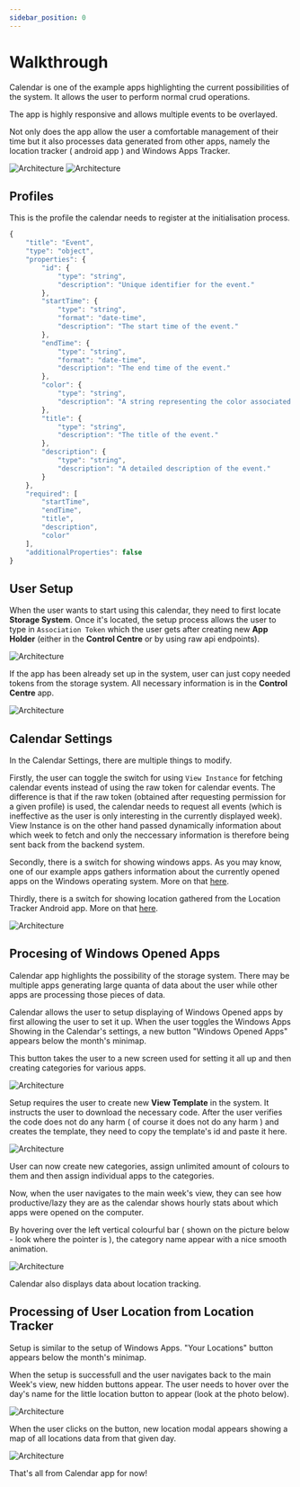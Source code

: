 ```yaml
---
sidebar_position: 0
---
```


# Walkthrough

Calendar is one of the example apps highlighting the current possibilities of the system. It allows the user to perform normal crud operations. 

The app is highly responsive and allows multiple events to be overlayed.

Not only does the app allow the user a comfortable management of their time but it also processes data generated from other apps, namely the location tracker ( android app ) and Windows Apps Tracker.

![Architecture](/img/example-apps/calendar/week-view.png)
![Architecture](/img/example-apps/calendar/event-details.png)

## Profiles

This is the profile the calendar needs to register at the initialisation process.

```js title="CalendarPro.com_CalendarEventProfile"
{
    "title": "Event",
    "type": "object",
    "properties": {
        "id": {
            "type": "string",
            "description": "Unique identifier for the event."
        },
        "startTime": {
            "type": "string",
            "format": "date-time",
            "description": "The start time of the event."
        },
        "endTime": {
            "type": "string",
            "format": "date-time",
            "description": "The end time of the event."
        },
        "color": {
            "type": "string",
            "description": "A string representing the color associated with the event."
        },
        "title": {
            "type": "string",
            "description": "The title of the event."
        },
        "description": {
            "type": "string",
            "description": "A detailed description of the event."
        }
    },
    "required": [
        "startTime",
        "endTime",
        "title",
        "description",
        "color"
    ],
    "additionalProperties": false
}
```
## User Setup

When the user wants to start using this calendar, they need to first locate **Storage System**. Once it's located, the setup process allows the user to type in `Association Token` which the user gets after creating new **App Holder** (either in the **Control Centre** or by using raw api endpoints).

![Architecture](/img/example-apps/calendar/calendar-initial-setup.png)

If the app has been already set up in the system, user can just copy needed tokens from the storage system. All necessary information is in the **Control Centre** app.

![Architecture](/img/example-apps/calendar/calendar-existing-setup.png)

## Calendar Settings

In the Calendar Settings, there are multiple things to modify.

Firstly, the user can toggle the switch for using `View Instance` for fetching calendar events instead of using the raw token for calendar events. The difference is that if the raw token (obtained after requesting permission for a given profile) is used, the calendar needs to request all events (which is ineffective as the user is only interesting in the currently displayed week). View Instance is on the other hand passed dynamically information about which week to fetch and only the neccessary information is therefore being sent back from the backend system.

Secondly, there is a switch for showing windows apps. As you may know, one of our example apps gathers information about the currently opened apps on the Windows operating system. More on that [here](#procesing-of-windows-opened-apps).

Thirdly, there is a switch for showing location gathered from the Location Tracker Android app. More on that [here](#processing-of-user-location-from-location-tracker).

![Architecture](/img/example-apps/calendar/calendar-settings.png)

## Procesing of Windows Opened Apps

Calendar app highlights the possibility of the storage system. There may be multiple apps generating large quanta of data about the user while other apps are processing those pieces of data.

Calendar allows the user to setup displaying of Windows Opened apps by first allowing the user to set it up. When the user toggles the Windows Apps Showing in the Calendar's settings, a new button "Windows Opened Apps" appears below the month's minimap.

This button takes the user to a new screen used for setting it all up and then creating categories for various apps.

![Architecture](/img/example-apps/calendar/windows-apps-setup.png)

Setup requires the user to create new **View Template** in the system. It instructs the user to download the necessary code. After the user verifies the code does not do any harm ( of course it does not do any harm ) and creates the template, they need to copy the template's id and paste it here.

![Architecture](/img/example-apps/calendar/windows-apps-categories-settings.png)

User can now create new categories, assign unlimited amount of colours to them and then assign individual apps to the categories.

Now, when the user navigates to the main week's view, they can see how productive/lazy they are as the calendar shows hourly stats about which apps were opened on the computer.

By hovering over the left vertical colourful bar ( shown on the picture below - look where the pointer is ), the category name appear with a nice smooth animation.

![Architecture](/img/example-apps/calendar/week-view-windows-apps-hower.png)

Calendar also displays data about location tracking.

## Processing of User Location from Location Tracker

Setup is similar to the setup of Windows Apps. "Your Locations" button appears below the month's minimap.

When the setup is successfull and the user navigates back to the main Week's view, new hidden buttons appear. The user needs to hover over the day's name for the little location button to appear (look at the photo below).

![Architecture](/img/example-apps/calendar/week-view-location-button-hower.png)

When the user clicks on the button, new location modal appears showing a map of all locations data from that given day.

![Architecture](/img/example-apps/calendar/location-modal.png)

That's all from Calendar app for now!